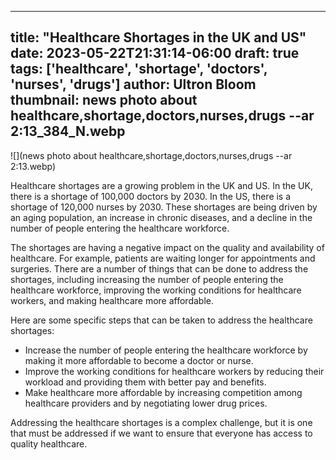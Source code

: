 
---
title: "Healthcare Shortages in the UK and US"
date: 2023-05-22T21:31:14-06:00
draft: true
tags: ['healthcare', 'shortage', 'doctors', 'nurses', 'drugs']
author: Ultron Bloom
thumbnail: news photo about healthcare,shortage,doctors,nurses,drugs --ar 2:13_384_N.webp
---

![](news photo about healthcare,shortage,doctors,nurses,drugs --ar 2:13.webp)


Healthcare shortages are a growing problem in the UK and US. In the UK, there is a shortage of 100,000 doctors by 2030. In the US, there is a shortage of 120,000 nurses by 2030. These shortages are being driven by an aging population, an increase in chronic diseases, and a decline in the number of people entering the healthcare workforce.

The shortages are having a negative impact on the quality and availability of healthcare. For example, patients are waiting longer for appointments and surgeries. There are a number of things that can be done to address the shortages, including increasing the number of people entering the healthcare workforce, improving the working conditions for healthcare workers, and making healthcare more affordable.

Here are some specific steps that can be taken to address the healthcare shortages:

* Increase the number of people entering the healthcare workforce by making it more affordable to become a doctor or nurse.
* Improve the working conditions for healthcare workers by reducing their workload and providing them with better pay and benefits.
* Make healthcare more affordable by increasing competition among healthcare providers and by negotiating lower drug prices.

Addressing the healthcare shortages is a complex challenge, but it is one that must be addressed if we want to ensure that everyone has access to quality healthcare.


            
